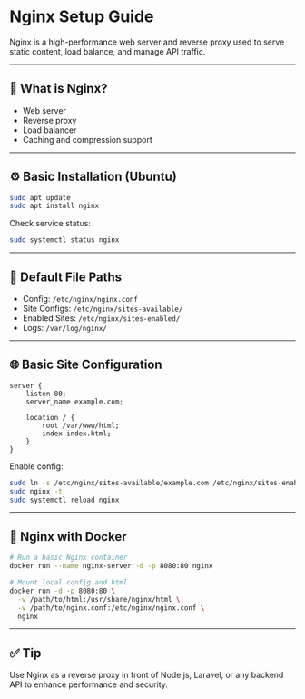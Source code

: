 # Nginx Setup Guide

Nginx is a high-performance web server and reverse proxy used to serve static content, load balance, and manage API traffic.

---

## 🚀 What is Nginx?

* Web server
* Reverse proxy
* Load balancer
* Caching and compression support

---

## ⚙️ Basic Installation (Ubuntu)

```bash
sudo apt update
sudo apt install nginx
```

Check service status:

```bash
sudo systemctl status nginx
```

---

## 📁 Default File Paths

* Config: `/etc/nginx/nginx.conf`
* Site Configs: `/etc/nginx/sites-available/`
* Enabled Sites: `/etc/nginx/sites-enabled/`
* Logs: `/var/log/nginx/`

---

## 🌐 Basic Site Configuration

```nginx
server {
    listen 80;
    server_name example.com;

    location / {
        root /var/www/html;
        index index.html;
    }
}
```

Enable config:

```bash
sudo ln -s /etc/nginx/sites-available/example.com /etc/nginx/sites-enabled/
sudo nginx -t
sudo systemctl reload nginx
```

---

## 🐳 Nginx with Docker

```bash
# Run a basic Nginx container
docker run --name nginx-server -d -p 8080:80 nginx

# Mount local config and html
docker run -d -p 8080:80 \
  -v /path/to/html:/usr/share/nginx/html \
  -v /path/to/nginx.conf:/etc/nginx/nginx.conf \
  nginx
```

---

## ✅ Tip

Use Nginx as a reverse proxy in front of Node.js, Laravel, or any backend API to enhance performance and security.
